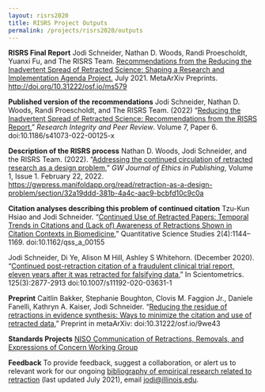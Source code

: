 ```yaml
---
layout: risrs2020
title: RISRS Project Outputs
permalink: /projects/risrs2020/outputs
---
```

**RISRS Final Report**
Jodi Schneider, Nathan D. Woods, Randi Proescholdt, Yuanxi Fu, and The RISRS Team. [Recommendations from the Reducing the Inadvertent Spread of Retracted Science: Shaping a Research and Implementation Agenda Project.](http://doi.org/10.31222/osf.io/ms579) July 2021. MetaArXiv Preprints. http://doi.org/10.31222/osf.io/ms579
<!-- Additional copy in IDEALS http://hdl.handle.net/2142/110219 -->

**Published version of the recommendations**
Jodi Schneider, Nathan D. Woods, Randi Proescholdt, and The RISRS Team. (2022) “[Reducing the Inadvertent Spread of Retracted Science: Recommendations from the RISRS Report](http://doi.org/10.1186/s41073-022-00125-x),” *Research Integrity and Peer Review*. Volume 7, Paper 6. doi:10.1186/s41073-022-00125-x
<!--Earlier version available as [Research Square Preprint](https://doi.org/10.21203/rs.3.rs-783543/v1) https://doi.org/10.21203/rs.3.rs-783543/v1 -->

**Description of the RISRS process**
Nathan D. Woods, Jodi Schneider, and the RISRS Team. (2022). “[Addressing the continued circulation of retracted research as a design problem](https://gwpress.manifoldapp.org/read/retraction-as-a-design-problem/section/32a19ddd-381b-4a4c-aac9-bcbfd10c9c0a),” *GW Journal of Ethics in Publishing*, Volume 1, Issue 1. February 22, 2022. https://gwpress.manifoldapp.org/read/retraction-as-a-design-problem/section/32a19ddd-381b-4a4c-aac9-bcbfd10c9c0a

**Citation analyses describing this problem of continued citation**
Tzu-Kun Hsiao and Jodi Schneider. “[Continued Use of Retracted Papers: Temporal Trends in Citations and (Lack of) Awareness of Retractions Shown in Citation Contexts in Biomedicine](http://doi.org/10.1162/qss_a_00155),” Quantitative Science Studies 2(4):1144–1169. doi:10.1162/qss_a_00155

Jodi Schneider, Di Ye, Alison M Hill, Ashley S Whitehorn. (December 2020). “[Continued post-retraction citation of a fraudulent clinical trial report, eleven years after it was retracted for falsifying data](http://doi.org/10.1007/s11192-020-03631-1),” In Scientometrics. 125(3):2877-2913 doi:10.1007/s11192-020-03631-1

**Preprint**
Caitlin Bakker, Stephanie Boughton, Clovis M. Faggion Jr., Daniele Fanelli, Kathryn A. Kaiser, Jodi Schneider. “[Reducing the residue of retractions in evidence synthesis: Ways to minimize the citation and use of retracted data](http://doi.org10.31222/osf.io/9we43),” Preprint in metaArXiv: doi:10.31222/osf.io/9we43

**Standards Projects**
[NISO Communication of Retractions, Removals, and Expressions of Concern Working Group](https://www.niso.org/standards-committees/crec)

**Feedback**
To provide feedback, suggest a collaboration, or alert us to relevant work for our ongoing [bibliography of empirical research related to retraction](https://infoqualitylab.org/projects/risrs2020/bibliography/) (last updated July 2021), email jodi@illinois.edu.

 